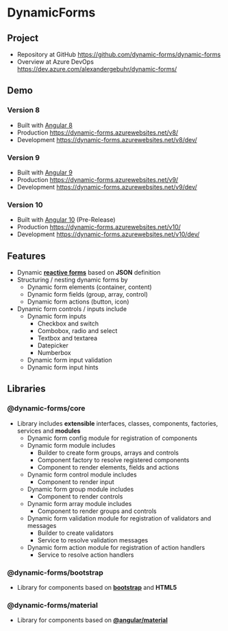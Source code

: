 # **DynamicForms**

## **Project**

- Repository at GitHub https://github.com/dynamic-forms/dynamic-forms 
- Overview at Azure DevOps https://dev.azure.com/alexandergebuhr/dynamic-forms/

## **Demo**

### **Version 8**

- Built with [Angular 8](https://v8.angular.io/)
- Production https://dynamic-forms.azurewebsites.net/v8/
- Development https://dynamic-forms.azurewebsites.net/v8/dev/

### **Version 9**

- Built with [Angular 9](https://v9.angular.io/)
- Production https://dynamic-forms.azurewebsites.net/v9/
- Development https://dynamic-forms.azurewebsites.net/v9/dev/

### **Version 10**

- Built with [Angular 10](https://next.angular.io/) (Pre-Release)
- Production https://dynamic-forms.azurewebsites.net/v10/
- Development https://dynamic-forms.azurewebsites.net/v10/dev/

## **Features**

- Dynamic [**reactive forms**](https://angular.io/guide/reactive-forms) based on **JSON** definition
- Structuring / nesting dynamic forms by
  - Dynamic form elements (container, content)
  - Dynamic form fields (group, array, control)
  - Dynamic form actions (button, icon)
- Dynamic form controls / inputs include 
  - Dynamic form inputs 
     - Checkbox and switch
     - Combobox, radio and select
     - Textbox and textarea
     - Datepicker 
     - Numberbox
  - Dynamic form input validation
  - Dynamic form input hints

## **Libraries**

### **@dynamic-forms/core**

- Library includes **extensible** interfaces, classes, components, factories, services and **modules**
  - Dynamic form config module for registration of components
  - Dynamic form module includes
    - Builder to create form groups, arrays and controls
    - Component factory to resolve registered components
    - Component to render elements, fields and actions
  - Dynamic form control module includes
    - Component to render input
  - Dynamic form group module includes
    - Component to render controls
  - Dynamic form array module includes
    - Component to render groups and controls
  - Dynamic form validation module for registration of validators and messages
    - Builder to create validators
    - Service to resolve validation messages
  - Dynamic form action module for registration of action handlers
    - Service to resolve action handlers

### **@dynamic-forms/bootstrap**

- Library for components based on [**bootstrap**](https://getbootstrap.com/) and **HTML5** 

### **@dynamic-forms/material** 

- Library for components based on [**@angular/material**](https://material.angular.io/) 